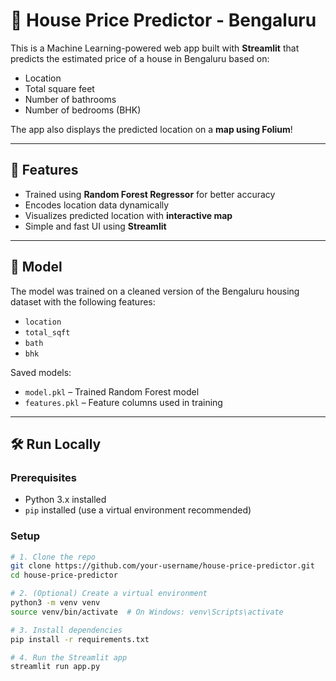 # 🏡 House Price Predictor - Bengaluru

This is a Machine Learning-powered web app built with **Streamlit** that predicts the estimated price of a house in Bengaluru based on:

- Location
- Total square feet
- Number of bathrooms
- Number of bedrooms (BHK)

The app also displays the predicted location on a **map using Folium**!

---

## 🚀 Features

- Trained using **Random Forest Regressor** for better accuracy
- Encodes location data dynamically
- Visualizes predicted location with **interactive map**
- Simple and fast UI using **Streamlit**

---

## 🧠 Model

The model was trained on a cleaned version of the Bengaluru housing dataset with the following features:

- `location`
- `total_sqft`
- `bath`
- `bhk`

Saved models:
- `model.pkl` – Trained Random Forest model
- `features.pkl` – Feature columns used in training

---

## 🛠️ Run Locally

### Prerequisites
- Python 3.x installed
- `pip` installed (use a virtual environment recommended)

### Setup

```bash
# 1. Clone the repo
git clone https://github.com/your-username/house-price-predictor.git
cd house-price-predictor

# 2. (Optional) Create a virtual environment
python3 -m venv venv
source venv/bin/activate  # On Windows: venv\Scripts\activate

# 3. Install dependencies
pip install -r requirements.txt

# 4. Run the Streamlit app
streamlit run app.py
